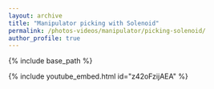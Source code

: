 ```yaml
---
layout: archive
title: "Manipulator picking with Solenoid"
permalink: /photos-videos/manipulator/picking-solenoid/
author_profile: true
---
```


{% include base_path %}

{% include youtube_embed.html id="z42oFzijAEA" %}
